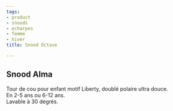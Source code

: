 ```yaml
---
tags:
- product
- snoods
- echarpes
- femme
- hiver
title: Snood Octave

---
```

## Snood Alma

Tour de cou pour enfant motif Liberty, doublé polaire ultra douce.   
En 2-5 ans ou 6-12 ans.  
Lavable à 30 degrés.